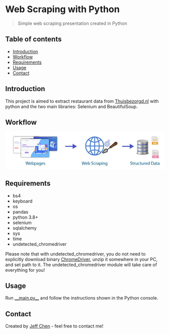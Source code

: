 # Web Scraping with Python
> Simple web scraping presentation created in Python

## Table of contents
* [Introduction](#introduction)
* [Workflow](#workflow)
* [Requirements](#requirements)
* [Usage](#usage)
* [Contact](#contact)

## Introduction
This project is aimed to extract restaurant data from [Thuisbezorgd.nl](https://www.thuisbezorgd.nl/en/)
with python and the two main libraries: Selenium and BeautifulSoup.

## Workflow
![alt text](img/work_flow.jpg)

## Requirements
* bs4
* keyboard
* os
* pandas
* python 3.8+
* selenium
* sqlalchemy
* sys
* time
* undetected_chromedriver


Please note that with undetected_chromedriver, you do not need to explicitly 
download binary [ChromeDriver](https://chromedriver.chromium.org/downloads), unzip it somewhere 
in your PC, and set path to it. The undetected_chromedriver module will take care of 
everything for you!

## Usage
Run [\_\_main.py__](./__main__.py) and follow the instructions shown in the Python console.


## Contact
Created by [Jeff Chen](mailto:jeff73511@msn.com) - feel free to contact me!

